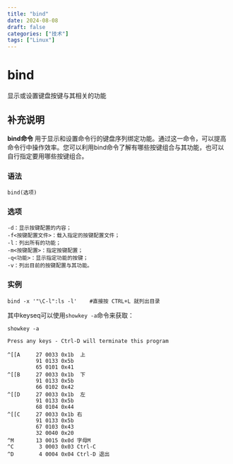 ```yaml
---
title: "bind"
date: 2024-08-08
draft: false
categories: ["技术"]
tags: ["Linux"]
---
```

bind
===

显示或设置键盘按键与其相关的功能

## 补充说明

**bind命令** 用于显示和设置命令行的键盘序列绑定功能。通过这一命令，可以提高命令行中操作效率。您可以利用bind命令了解有哪些按键组合与其功能，也可以自行指定要用哪些按键组合。

###  语法

```shell
bind(选项)
```

###  选项

```shell
-d：显示按键配置的内容；
-f<按键配置文件>：载入指定的按键配置文件；
-l：列出所有的功能；
-m<按键配置>：指定按键配置；
-q<功能>：显示指定功能的按键；
-v：列出目前的按键配置与其功能。
```

###  实例

```shell
bind -x '"\C-l":ls -l'    #直接按 CTRL+L 就列出目录
```

其中keyseq可以使用`showkey -a`命令来获取：

```shell
showkey -a

Press any keys - Ctrl-D will terminate this program

^[[A     27 0033 0x1b  上
         91 0133 0x5b
         65 0101 0x41
^[[B     27 0033 0x1b  下
         91 0133 0x5b
         66 0102 0x42
^[[D     27 0033 0x1b  左
         91 0133 0x5b
         68 0104 0x44
^[[C     27 0033 0x1b 右
         91 0133 0x5b
         67 0103 0x43
         32 0040 0x20
^M       13 0015 0x0d 字母M
^C        3 0003 0x03 Ctrl-C
^D        4 0004 0x04 Ctrl-D 退出
```


